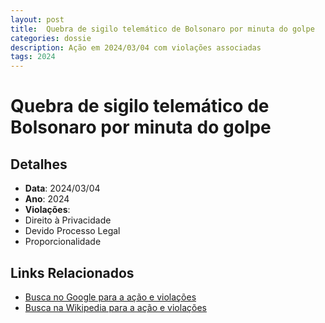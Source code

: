 ```yaml
---
layout: post
title:  Quebra de sigilo telemático de Bolsonaro por minuta do golpe
categories: dossie
description: Ação em 2024/03/04 com violações associadas
tags: 2024
---
```


# Quebra de sigilo telemático de Bolsonaro por minuta do golpe

## Detalhes
- **Data**: 2024/03/04
- **Ano**: 2024
- **Violações**:
- Direito à Privacidade
- Devido Processo Legal
- Proporcionalidade

## Links Relacionados
- [Busca no Google para a ação e violações](https://www.google.com/search?q=%22Alexandre%20de%20Moraes%22%20Quebra%20de%20sigilo%20telem%C3%A1tico%20de%20Bolsonaro%20por%20minuta%20do%20golpe%20Direito%20%C3%A0%20Privacidade%20Devido%20Processo%20Legal%20Proporcionalidade%202024)
- [Busca na Wikipedia para a ação e violações](https://en.wikipedia.org/w/index.php?search=%22Alexandre%20de%20Moraes%22%20Quebra%20de%20sigilo%20telem%C3%A1tico%20de%20Bolsonaro%20por%20minuta%20do%20golpe%20Direito%20%C3%A0%20Privacidade%20Devido%20Processo%20Legal%20Proporcionalidade%202024)
